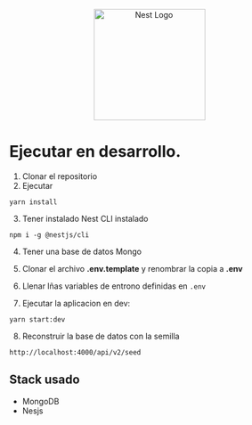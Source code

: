 <p align="center">
  <a href="http://nestjs.com/" target="blank"><img src="https://nestjs.com/img/logo-small.svg" width="200" alt="Nest Logo" /></a>
</p>

# Ejecutar en desarrollo.

1. Clonar el repositorio
2. Ejecutar

```
yarn install
```

3. Tener instalado Nest CLI instalado

```
npm i -g @nestjs/cli
```

4. Tener una base de datos Mongo

5. Clonar el archivo **.env.template** y renombrar la copia a **.env**

6. Llenar lñas variables de entrono definidas en `.env`

7. Ejecutar la aplicacion en dev:

```
yarn start:dev
```

8. Reconstruir la base de datos con la semilla

```
http://localhost:4000/api/v2/seed
```

## Stack usado

- MongoDB
- Nesjs
